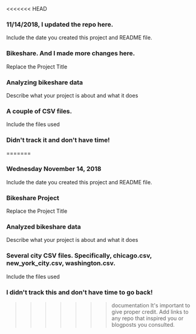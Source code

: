 <<<<<<< HEAD
### 11/14/2018, I updated the repo here. 
Include the date you created this project and README file.

### Bikeshare. And I made more changes here. 
Replace the Project Title

### Analyzing bikeshare data
Describe what your project is about and what it does

### A couple of CSV files.
Include the files used

### Didn't track it and don't have time! 
=======
### Wednesday November 14, 2018
Include the date you created this project and README file.

### Bikeshare Project
Replace the Project Title

### Analyzed bikeshare data
Describe what your project is about and what it does

### Several city CSV files. Specifically, chicago.csv, new_york_city.csv, washington.csv.
Include the files used

### I didn't track this and don't have time to go back! 
>>>>>>> documentation
It's important to give proper credit. Add links to any repo that inspired you or blogposts you consulted.
